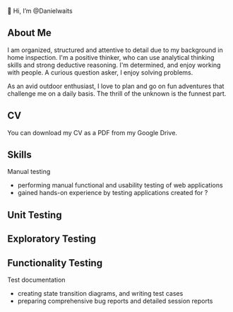 👋 Hi, I’m @Danielwaits



## About Me
I am organized, structured and attentive to detail due to my background in home inspection. I'm a positive thinker, who can use analytical thinking skills and strong deductive reasoning. I'm determined, and enjoy working with people. A curious question asker, I enjoy solving problems.

As an avid outdoor enthusiast, I love to plan and go on fun adventures that challenge me on a daily basis. The thrill of the unknown is the funnest part.


## CV
You can download my CV as a PDF from my Google Drive.

## Skills
Manual testing
- performing manual functional and usability testing of web applications
- gained hands-on experience by testing applications created for ?
  
Unit Testing 
-

Exploratory Testing
-

Functionality Testing
-

Test documentation
- creating state transition diagrams, and writing test cases
- preparing comprehensive bug reports and detailed session reports



